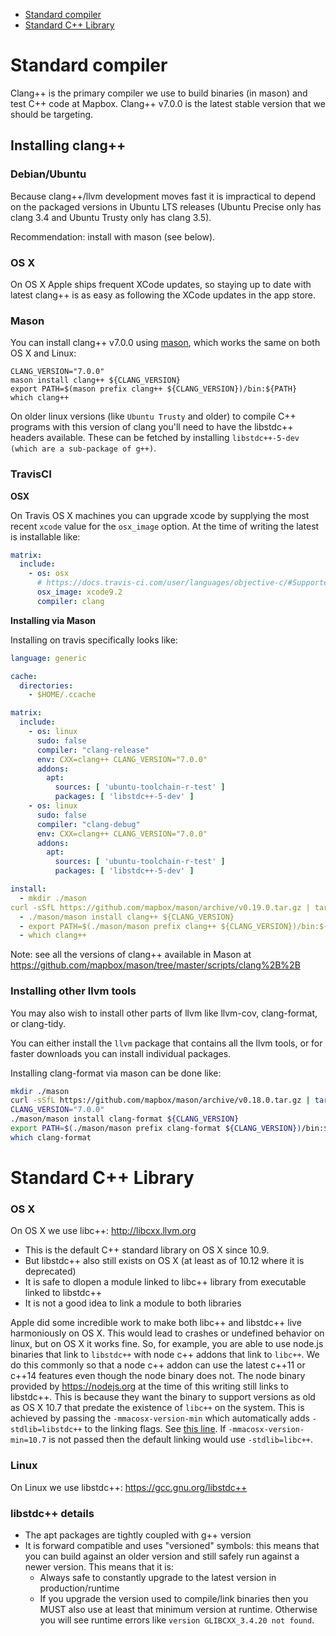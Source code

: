 * [Standard compiler](#standard-compiler)
* [Standard C++ Library](#standard-c-library)

# Standard compiler

Clang++ is the primary compiler we use to build binaries (in mason) and test C++ code at Mapbox. Clang++ v7.0.0 is the latest stable version that we should be targeting.

## Installing clang++

### Debian/Ubuntu

Because clang++/llvm development moves fast it is impractical to depend on the packaged versions in Ubuntu LTS releases (Ubuntu Precise only has clang 3.4 and Ubuntu Trusty only has clang 3.5).

Recommendation: install with mason (see below).

### OS X

On OS X Apple ships frequent XCode updates, so staying up to date with latest clang++ is as easy as following the XCode updates in the app store.

### Mason

You can install clang++ v7.0.0 using [mason](https://github.com/mapbox/mason), which works the same on both OS X and Linux:

```
CLANG_VERSION="7.0.0"
mason install clang++ ${CLANG_VERSION}
export PATH=$(mason prefix clang++ ${CLANG_VERSION})/bin:${PATH}
which clang++
```

On older linux versions (like `Ubuntu Trusty` and older) to compile C++ programs with this version of clang you'll need to have the libstdc++ headers available. These can be fetched by installing `libstdc++-5-dev (which are a sub-package of g++)`.

### TravisCI

**OSX**

On Travis OS X machines you can upgrade xcode by supplying the most recent `xcode` value for the `osx_image` option. At the time of writing the latest is installable like:

```yml
matrix:
  include:
    - os: osx
      # https://docs.travis-ci.com/user/languages/objective-c/#Supported-OS-X-iOS-SDK-versions
      osx_image: xcode9.2
      compiler: clang
```

**Installing via Mason**

Installing on travis specifically looks like:

```yml
language: generic

cache:
  directories:
    - $HOME/.ccache

matrix:
  include:
    - os: linux
      sudo: false
      compiler: "clang-release"
      env: CXX=clang++ CLANG_VERSION="7.0.0"
      addons:
        apt:
          sources: [ 'ubuntu-toolchain-r-test' ]
          packages: [ 'libstdc++-5-dev' ]
    - os: linux
      sudo: false
      compiler: "clang-debug"
      env: CXX=clang++ CLANG_VERSION="7.0.0"
      addons:
        apt:
          sources: [ 'ubuntu-toolchain-r-test' ]
          packages: [ 'libstdc++-5-dev' ]

install:
  - mkdir ./mason
curl -sSfL https://github.com/mapbox/mason/archive/v0.19.0.tar.gz | tar --gunzip --extract --strip-components=1 --exclude="*md" --exclude="test*" --directory=./mason
  - ./mason/mason install clang++ ${CLANG_VERSION}
  - export PATH=$(./mason/mason prefix clang++ ${CLANG_VERSION})/bin:${PATH}
  - which clang++
```

Note: see all the versions of clang++ available in Mason at https://github.com/mapbox/mason/tree/master/scripts/clang%2B%2B

### Installing other llvm tools

You may also wish to install other parts of llvm like llvm-cov, clang-format, or clang-tidy.

You can either install the `llvm` package that contains all the llvm tools, or for faster downloads you can install individual packages.

Installing clang-format via mason can be done like:

```bash
mkdir ./mason
curl -sSfL https://github.com/mapbox/mason/archive/v0.18.0.tar.gz | tar --gunzip --extract --strip-components=1 --exclude="*md" --exclude="test*" --directory=./mason
CLANG_VERSION="7.0.0"
./mason/mason install clang-format ${CLANG_VERSION}
export PATH=$(./mason/mason prefix clang-format ${CLANG_VERSION})/bin:${PATH}
which clang-format
```

# Standard C++ Library

### OS X

On OS X we use libc++: http://libcxx.llvm.org

- This is the default C++ standard library on OS X since 10.9.
- But libstdc++ also still exists on OS X (at least as of 10.12 where it is deprecated)
- It is safe to dlopen a module linked to libc++ library from executable linked to libstdc++
- It is not a good idea to link a module to both libraries

Apple did some incredible work to make both libc++ and libstdc++ live harmoniously on OS X. This would lead to crashes or undefined behavior on linux, but on OS X it works fine. So, for example, you are able to use node.js binaries that link to `libstdc++` with node c++ addons that link to `libc++`. We do this commonly so that a node c++ addon can use the latest c++11 or c++14 features even though the node binary does not. The node binary provided by https://nodejs.org at the time of this writing still links to libstdc++. This is because they want the binary to support versions as old as OS X 10.7 that predate the existence of `libc++` on the system. This is achieved by passing the `-mmacosx-version-min` which automatically adds `-stdlib=libstdc++` to the linking flags. See [this line](https://github.com/nodejs/node/blob/88323e874473d18cce22d6ae134a056919c457e4/common.gypi#L355). If `-mmacosx-version-min=10.7` is not passed then the default linking would use `-stdlib=libc++`.

### Linux

On Linux we use libstdc++: https://gcc.gnu.org/libstdc++

### libstdc++ details

 - The apt packages are tightly coupled with g++ version
 - It is forward compatible and uses "versioned" symbols: this means that you can build against an older version and still safely run against a newer version. This means that it is:
   - Always safe to constantly upgrade to the latest version in production/runtime
   - If you upgrade the version used to compile/link binaries then you MUST also use at least that minimum version at runtime. Otherwise you will see runtime errors like `version GLIBCXX_3.4.20 not found`.
